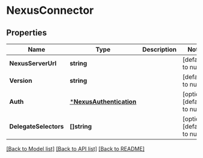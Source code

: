 # NexusConnector

## Properties
Name | Type | Description | Notes
------------ | ------------- | ------------- | -------------
**NexusServerUrl** | **string** |  | [default to null]
**Version** | **string** |  | [default to null]
**Auth** | [***NexusAuthentication**](NexusAuthentication.md) |  | [optional] [default to null]
**DelegateSelectors** | **[]string** |  | [optional] [default to null]

[[Back to Model list]](../README.md#documentation-for-models) [[Back to API list]](../README.md#documentation-for-api-endpoints) [[Back to README]](../README.md)

